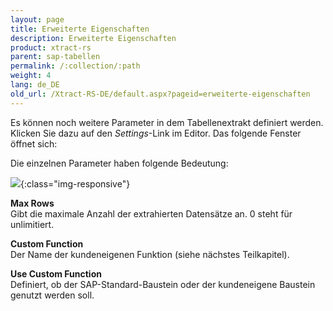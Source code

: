 ```yaml
---
layout: page
title: Erweiterte Eigenschaften
description: Erweiterte Eigenschaften
product: xtract-rs
parent: sap-tabellen
permalink: /:collection/:path
weight: 4
lang: de_DE
old_url: /Xtract-RS-DE/default.aspx?pageid=erweiterte-eigenschaften
---
```


Es können noch weitere Parameter in dem Tabellenextrakt definiert werden. Klicken Sie dazu auf den *Settings*-Link im Editor. Das folgende Fenster öffnet sich:

Die einzelnen Parameter haben folgende Bedeutung:


![](/img/content/.png){:class="img-responsive"}
  

**Max Rows**<br>
Gibt die maximale Anzahl der extrahierten Datensätze an. 0 steht für unlimitiert.

**Custom Function**<br>
Der Name der kundeneigenen Funktion (siehe nächstes Teilkapitel).

**Use Custom Function**<br>
Definiert, ob der SAP-Standard-Baustein oder der kundeneigene Baustein genutzt werden soll.